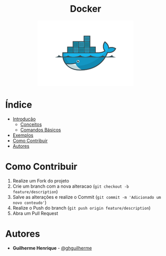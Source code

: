 <p align="center">
  <h1 align="center">Docker</h1>
  <p align="center"><img src="./assets/docker.png" alt="Docker" width="300"></p>
</p>

# Índice

  - [Introdução](docs/01_Introducao.md)
    - [Conceitos](docs/01.01_Conceitos.md)
    - [Comandos Básicos](docs/01.02_Comandos_Basicos.md)
  - [Exemplos](examples/exemplos.md)
  - [Como Contribuir](#como-contribuir)
  - [Autores](#autores)

<!-- CONTRIBUTING -->

# Como Contribuir

1. Realize um Fork do projeto
2. Crie um branch com a nova alteracao (`git checkout -b feature/description`)
3. Salve as alterações e realize o Commit (`git commit -m 'Adicionado um novo conteudo'`)
4. Realize o Push do branch (`git push origin feature/description`)
5. Abra um Pull Request

# Autores

- **Guilherme Henrique** - [@ghguilherme](https://github.com/ghguilherme)
